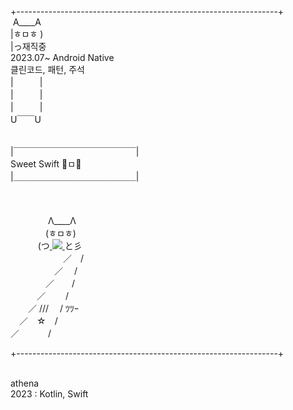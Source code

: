 +-----------------------------------------------------------------+<br/>
 &nbsp;A____A<br/>
|ㅎㅁㅎ  )　<br/> 
|っ재직중 <br/>2023.07~  Android Native <br/> 
클린코드, 패턴, 주석 <br/>
|　　　| <br/>
|　　　|<br/>
|　　　|<br/>
U￣￣U<br/>

<br/>
|￣￣￣￣￣￣￣￣￣￣￣￣￣￣|<br/>
Sweet Swift  🍥ㅁ🍥      <br/>
|＿＿＿＿＿＿＿＿＿＿＿＿＿＿|<br/>
<br/>
  

<br/>
<br/>
　　　　 Λ____Λ <br/>
　　　　(ㅎㅁㅎ) <br/>
　&nbsp;&nbsp;　&nbsp;&nbsp;(つ<a href="mailto:kof99athena@gmail.com">
           <img src="https://img.shields.io/badge/Gmail-EA4335?style=for-the-badge&logo=Gmail&logoColor=white"> 
       </a>と彡 <br/>
　　　　　　／　/ <br/>
　　　　　／　 / <br/>
　　　　／　　/ <br/>
　　　／　　 / <br/>
　　／ /// 　/ ﾂﾂｰ <br/>
　／　☆　/ <br/>
 ／　　 　/<br/>  

+-----------------------------------------------------------------+<br/>
 
<br/>
athena<br/>
2023 : Kotlin, Swift

